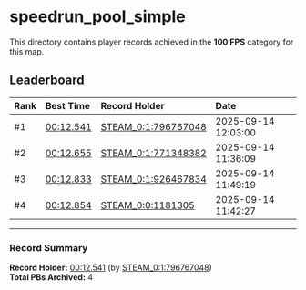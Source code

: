 # speedrun_pool_simple

This directory contains player records achieved in the **100 FPS** category for this map.

## Leaderboard

| Rank | Best Time | Record Holder | Date                |
| :--- | :-------- | :------------ | :------------------ |
| #1   | [00:12.541](./00012541_STEAM_0_1_796767048_20250914-120300.zip) | [STEAM_0:1:796767048](https://speedrun16.com/profile/STEAM_0:1:796767048)   | 2025-09-14 12:03:00 |
| #2   | [00:12.655](./00012655_STEAM_0_1_771348382_20250914-113609.zip) | [STEAM_0:1:771348382](https://speedrun16.com/profile/STEAM_0:1:771348382)   | 2025-09-14 11:36:09 |
| #3   | [00:12.833](./00012833_STEAM_0_1_926467834_20250914-114919.zip) | [STEAM_0:1:926467834](https://speedrun16.com/profile/STEAM_0:1:926467834)   | 2025-09-14 11:49:19 |
| #4   | [00:12.854](./00012854_STEAM_0_0_1181305_20250914-114227.zip) | [STEAM_0:0:1181305](https://speedrun16.com/profile/STEAM_0:0:1181305)   | 2025-09-14 11:42:27 |

---

### Record Summary
**Record Holder:** [00:12.541](./00012541_STEAM_0_1_796767048_20250914-120300.zip) (by [STEAM_0:1:796767048](https://speedrun16.com/profile/STEAM_0:1:796767048))  
**Total PBs Archived:** 4